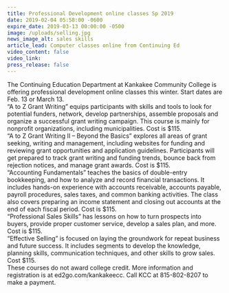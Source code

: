 ```yaml
---
title: Professional Development online classes Sp 2019
date: 2019-02-04 05:58:00 -0600
expire_date: 2019-03-13 00:00:00 -0500
image: /uploads/selling.jpg
news_image_alt: sales skills
article_lead: Computer classes online from Continuing Ed
video_content: false
video_link:
press_release: false
---
```


The Continuing Education Department at Kankakee Community College is offering professional development online classes this winter. Start dates are Feb. 13 or March 13.<br>“A to Z Grant Writing” equips participants with skills and tools to look for potential funders, network, develop partnerships, assemble proposals and organize a successful grant writing campaign. This course is mainly for nonprofit organizations, including municipalities. Cost is $115.<br>“A to Z Grant Writing II – Beyond the Basics” explores all areas of grant seeking, writing and management, including websites for funding and reviewing grant opportunities and application guidelines. Participants will get prepared to track grant writing and funding trends, bounce back from rejection notices, and manage grant awards. Cost is $115.<br>“Accounting Fundamentals” teaches the basics of double-entry bookkeeping, and how to analyze and record financial transactions. It includes hands-on experience with accounts receivable, accounts payable, payroll procedures, sales taxes, and common banking activities. The class also covers preparing an income statement and closing out accounts at the end of each fiscal period. Cost is $115.<br>“Professional Sales Skills” has lessons on how to turn prospects into buyers, provide proper customer service, develop a sales plan, and more. Cost is $115.<br>“Effective Selling” is focused on laying the groundwork for repeat business and future success. It includes segments to develop the knowledge, planning skills, communication techniques, and other skills to grow sales. Cost $115.<br>These courses do not award college credit. More information and registration is at ed2go.com/kankakeecc. Call KCC at 815-802-8207 to make a payment.
